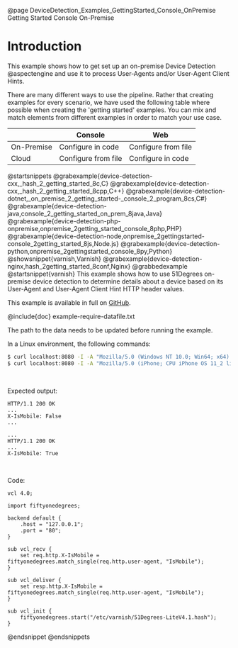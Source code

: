 @page DeviceDetection_Examples_GettingStarted_Console_OnPremise Getting Started Console On-Premise

# Introduction

This example shows how to get set up an on-premise Device Detection @aspectengine and use it 
to process User-Agents and/or User-Agent Client Hints.

There are many different ways to use the pipeline. Rather that creating examples for every scenario, 
we have used the following table where possible when creating the 'getting started' examples. 
You can mix and match elements from different examples in order to match your use case.

|            | Console             | Web                 |
|------------|---------------------|---------------------|
| On-Premise | Configure in code   | Configure from file |
| Cloud      | Configure from file | Configure in code   |

@startsnippets
@grabexample{device-detection-cxx,_hash_2_getting_started_8c,C}
@grabexample{device-detection-cxx,_hash_2_getting_started_8cpp,C++}
@grabexample{device-detection-dotnet,_on_premise_2_getting_started-_console_2_program_8cs,C#}
@grabexample{device-detection-java,console_2_getting_started_on_prem_8java,Java}
@grabexample{device-detection-php-onpremise,onpremise_2getting_started_console_8php,PHP}
@grabexample{device-detection-node,onpremise_2gettingstarted-console_2getting_started_8js,Node.js}
@grabexample{device-detection-python,onpremise_2gettingstarted_console_8py,Python}
@showsnippet{varnish,Varnish}
@grabexample{device-detection-nginx,hash_2getting_started_8conf,Nginx}
@grabbedexample
@startsnippet{varnish}
This example shows how to use 51Degrees on-premise device detection to determine details about a device based on its User-Agent and User-Agent Client Hint HTTP header values.

This example is available in full on [GitHub](https://github.com/51Degrees/device-detection-varnish/blob/master/examples/hash/gettingStarted.vcl).

@include{doc} example-require-datafile.txt

The path to the data needs to be updated before running the example.

In a Linux environment, the following commands:

```bash
$ curl localhost:8080 -I -A "Mozilla/5.0 (Windows NT 10.0; Win64; x64) AppleWebKit/537.36 (KHTML, like Gecko) Chrome/78.0.3904.97 Safari/537.36"
$ curl localhost:8080 -I -A "Mozilla/5.0 (iPhone; CPU iPhone OS 11_2 like Mac OS X) AppleWebKit/604.4.7 (KHTML, like Gecko) Mobile/15C114"
```

<BR>

Expected output:

```
HTTP/1.1 200 OK
...
X-IsMobile: False
...

...
HTTP/1.1 200 OK
...
X-IsMobile: True
```

<BR>

Code:

```varnish
vcl 4.0;

import fiftyonedegrees;

backend default {
	.host = "127.0.0.1";
	.port = "80";
}

sub vcl_recv {
	set req.http.X-IsMobile = fiftyonedegrees.match_single(req.http.user-agent, "IsMobile");
}

sub vcl_deliver {
	set resp.http.X-IsMobile = fiftyonedegrees.match_single(req.http.user-agent, "IsMobile");
}

sub vcl_init {
	fiftyonedegrees.start("/etc/varnish/51Degrees-LiteV4.1.hash");
}
```
@endsnippet
@endsnippets
